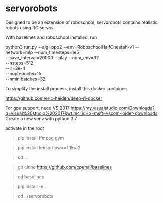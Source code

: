 # servorobots
Designed to be an extension of roboschool, servorobots contains realistic robots using RC servos.

With baselines and roboschool installed, run 

python3 run.py --alg=ppo2 --env=RoboschoolHalfCheetah-v1 --network=mlp --num_timesteps=1e5 \
--save_interval=20000 --play --num_env=32 \
--nsteps=512 \
--lr=3e-4 \
--noptepochs=15 \
--nminibatches=32

To simplify the install process, install this docker container:

https://github.com/eric-heiden/deep-rl-docker


For gpu support, need VS 2017 https://my.visualstudio.com/Downloads?q=visual%20studio%202017&wt.mc_id=o~msft~vscom~older-downloads
Create a new venv with python 3.7

activate
in the root
>pip install ffmpeg gym

>pip install tensorflow==1.15rc2

>cd ..

>git clone https://github.com/openai/baselines

>cd baselines

>pip install -e .

>cd ../servorobots

